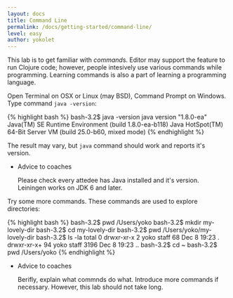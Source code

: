 ```yaml
---
layout: docs
title: Command Line
permalink: /docs/getting-started/command-line/
level: easy
author: yokolet
---
```


This lab is to get familiar with *command*s. Editor may support the feature to run Clojure code; however, people intesively use various commands while programming. Learning commands is also a part of learning a programming language.


Open Terminal on OSX or Linux (may BSD), Command Prompt on Windows.
Type command `java -version`:

{% highlight bash %}
bash-3.2$ java -version
java version "1.8.0-ea"
Java(TM) SE Runtime Environment (build 1.8.0-ea-b118)
Java HotSpot(TM) 64-Bit Server VM (build 25.0-b60, mixed mode)
{% endhighlight %}

The result may vary, but `java` command should work and reports it's version.


- Advice to coaches

    Please check every attedee has Java installed and it's version. Leiningen works on JDK 6 and later.


Try some more commands. These commands are used to explore directories:

{% highlight bash %}
bash-3.2$ pwd
/Users/yoko
bash-3.2$ mkdir my-lovely-dir
bash-3.2$ cd my-lovely-dir
bash-3.2$ pwd
/Users/yoko/my-lovely-dir
bash-3.2$ ls -la
total 0
drwxr-xr-x   2 yoko  staff    68 Dec  8 19:23 .
drwxr-xr-x+ 94 yoko  staff  3196 Dec  8 19:23 ..
bash-3.2$ cd ~
bash-3.2$ pwd
/Users/yoko
{% endhighlight %}


- Advice to coaches

    Berifly, explain what commnds do what. Introduce more commands if necessary. However, this lab should not take long.

